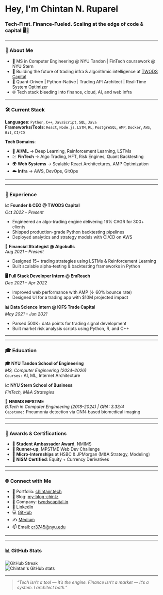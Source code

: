 <h1 align="left">Hey, I'm Chintan N. Ruparel</h1>
<h3 align="left">Tech-First. Finance-Fueled. Scaling at the edge of code & capital 🖥️💸</h3>

<hr>

### 🚀 About Me  
- 🧠 MS in Computer Engineering @ NYU Tandon | FinTech coursework @ NYU Stern  
- 🧬 Building the future of trading infra & algorithmic intelligence at [TWODS Capital](https://www.twodscapital.in)  
- 🧪 Quant-Driven | Python-Native | Trading API Architect | Real-Time System Optimizer  
- 🌐 Tech stack bleeding into finance, cloud, AI, and web infra  

<hr>

### 🛠️ Current Stack  
**Languages**: `Python`, `C++`, `JavaScript`, `SQL`, `Java`  
**Frameworks/Tools**: `React`, `Node.js`, `LSTM`, `RL`, `PostgreSQL`, `AMP`, `Docker`, `AWS`, `Git`, `CI/CD`  

**Tech Domains**:  
- 🤖 **AI/ML** → Deep Learning, Reinforcement Learning, LSTMs  
- 💹 **FinTech** → Algo Trading, HFT, Risk Engines, Quant Backtesting  
- 🌍 **Web Systems** → Scalable React Architectures, AMP Optimization  
- ☁️ **Infra** → AWS, DevOps, GitOps  

<hr>

<hr>

### 💼 Experience

**📈 Founder & CEO @ TWODS Capital**  
*Oct 2022 – Present*  
- Engineered an algo-trading engine delivering 16% CAGR for 300+ clients  
- Shipped production-grade Python backtesting pipelines  
- Deployed analytics and strategy models with CI/CD on AWS  

**🧠 Financial Strategist @ Algobulls**  
*Aug 2021 – Present*  
- Designed 15+ trading strategies using LSTMs & Reinforcement Learning  
- Built scalable alpha-testing & backtesting frameworks in Python  

**🖥️ Full Stack Developer Intern @ EmReach**  
*Dec 2021 – Apr 2022*  
- Improved web performance with AMP (↓ 60% bounce rate)  
- Designed UI for a trading app with $10M projected impact  

**📊 Data Science Intern @ KIFS Trade Capital**  
*May 2021 – Jun 2021*  
- Parsed 500K+ data points for trading signal development  
- Built market risk analysis scripts using Python, R, and C++  

<hr>

<hr>

### 🎓 Education

**🎓 NYU Tandon School of Engineering**  
*MS, Computer Engineering (2024–2026)*  
`Courses:` AI, ML, Internet Architecture  

**📈 NYU Stern School of Business**  
*FinTech, M&A Strategies*

**🧪 NMIMS MPSTME**  
*B.Tech in Computer Engineering (2018–2024) | GPA: 3.33/4*  
`Capstone:` Pneumonia detection via CNN-based biomedical imaging  

<hr>

<hr>

### 🏅 Awards & Certifications

- 🥇 **Student Ambassador Award**, NMIMS  
- 🥈 **Runner-up**, MPSTME Web Dev Challenge  
- 💼 **Micro-Internships** at HSBC & JPMorgan (M&A Strategy, Modeling)  
- 📜 **NISM Certified**: Equity + Currency Derivatives  

<hr>

<hr>

### 🌐 Connect with Me

- 🧠 Portfolio: [chintanr.tech](https://chintanr.tech)  
- 📝 Blog: [my-blog-chintz](https://my-blog-chintz.digitalpress.blog)  
- 🏢 Company: [twodscapital.in](https://www.twodscapital.in)  
- 💼 [LinkedIn](https://www.linkedin.com/in/chintan-ruparel-5a5204223/)  
- 💻 [GitHub](https://github.com/ChintzRuparel)  
- ✍️ [Medium](https://medium.com/@chintz0952)  
- 📫 Email: [cr3745@nyu.edu](mailto:cr3745@nyu.edu)

<hr>

<hr>

### 📊 GitHub Stats

![GitHub Streak](https://streak-stats.demolab.com/?user=ChintzRuparel&theme=algolia&hide_border=true)  
![Chintan's GitHub stats](https://github-readme-stats.vercel.app/api?username=ChintzRuparel&show_icons=true&theme=algolia&hide_border=true)

<hr>

> _“Tech isn’t a tool — it’s the engine. Finance isn’t a market — it’s a system. I architect both.”_

